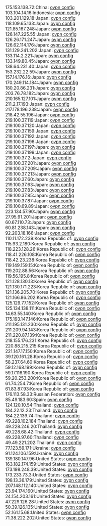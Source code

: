 175.153.138.72:China: [ovpn config](vpn/175_153_138_72.ovpn)  
103.104.14.16:Indonesia: [ovpn config](vpn/103_104_14_16.ovpn)  
103.201.129.18:Japan: [ovpn config](vpn/103_201_129_18.ovpn)  
118.109.65.133:Japan: [ovpn config](vpn/118_109_65_133.ovpn)  
121.85.167.248:Japan: [ovpn config](vpn/121_85_167_248.ovpn)  
126.147.225.55:Japan: [ovpn config](vpn/126_147_225_55.ovpn)  
126.26.171.247:Japan: [ovpn config](vpn/126_26_171_247.ovpn)  
126.62.114.176:Japan: [ovpn config](vpn/126_62_114_176.ovpn)  
131.129.241.202:Japan: [ovpn config](vpn/131_129_241_202.ovpn)  
133.114.2.221:Japan: [ovpn config](vpn/133_114_2_221.ovpn)  
133.149.80.45:Japan: [ovpn config](vpn/133_149_80_45.ovpn)  
138.64.231.40:Japan: [ovpn config](vpn/138_64_231_40.ovpn)  
153.232.22.59:Japan: [ovpn config](vpn/153_232_22_59.ovpn)  
157.14.176.16:Japan: [ovpn config](vpn/157_14_176_16.ovpn)  
170.249.114.184:Japan: [ovpn config](vpn/170_249_114_184.ovpn)  
180.20.86.231:Japan: [ovpn config](vpn/180_20_86_231.ovpn)  
203.76.78.182:Japan: [ovpn config](vpn/203_76_78_182.ovpn)  
210.165.127.101:Japan: [ovpn config](vpn/210_165_127_101.ovpn)  
211.2.17.193:Japan: [ovpn config](vpn/211_2_17_193.ovpn)  
217.178.196.238:Japan: [ovpn config](vpn/217_178_196_238.ovpn)  
218.42.55.196:Japan: [ovpn config](vpn/218_42_55_196.ovpn)  
219.100.37.119:Japan: [ovpn config](vpn/219_100_37_119.ovpn)  
219.100.37.120:Japan: [ovpn config](vpn/219_100_37_120.ovpn)  
219.100.37.159:Japan: [ovpn config](vpn/219_100_37_159.ovpn)  
219.100.37.192:Japan: [ovpn config](vpn/219_100_37_192.ovpn)  
219.100.37.196:Japan: [ovpn config](vpn/219_100_37_196.ovpn)  
219.100.37.197:Japan: [ovpn config](vpn/219_100_37_197.ovpn)  
219.100.37.199:Japan: [ovpn config](vpn/219_100_37_199.ovpn)  
219.100.37.2:Japan: [ovpn config](vpn/219_100_37_2.ovpn)  
219.100.37.201:Japan: [ovpn config](vpn/219_100_37_201.ovpn)  
219.100.37.209:Japan: [ovpn config](vpn/219_100_37_209.ovpn)  
219.100.37.213:Japan: [ovpn config](vpn/219_100_37_213.ovpn)  
219.100.37.60:Japan: [ovpn config](vpn/219_100_37_60.ovpn)  
219.100.37.63:Japan: [ovpn config](vpn/219_100_37_63.ovpn)  
219.100.37.83:Japan: [ovpn config](vpn/219_100_37_83.ovpn)  
219.100.37.85:Japan: [ovpn config](vpn/219_100_37_85.ovpn)  
219.100.37.87:Japan: [ovpn config](vpn/219_100_37_87.ovpn)  
219.100.69.89:Japan: [ovpn config](vpn/219_100_69_89.ovpn)  
223.134.57.90:Japan: [ovpn config](vpn/223_134_57_90.ovpn)  
27.95.91.201:Japan: [ovpn config](vpn/27_95_91_201.ovpn)  
60.67.110.73:Japan: [ovpn config](vpn/60_67_110_73.ovpn)  
60.81.238.143:Japan: [ovpn config](vpn/60_81_238_143.ovpn)  
92.203.18.166:Japan: [ovpn config](vpn/92_203_18_166.ovpn)  
110.11.172.239:Korea Republic of: [ovpn config](vpn/110_11_172_239.ovpn)  
115.93.2.180:Korea Republic of: [ovpn config](vpn/115_93_2_180.ovpn)  
118.223.128.26:Korea Republic of: [ovpn config](vpn/118_223_128_26.ovpn)  
118.41.226.108:Korea Republic of: [ovpn config](vpn/118_41_226_108.ovpn)  
118.42.23.238:Korea Republic of: [ovpn config](vpn/118_42_23_238.ovpn)  
119.149.159.15:Korea Republic of: [ovpn config](vpn/119_149_159_15.ovpn)  
119.202.88.56:Korea Republic of: [ovpn config](vpn/119_202_88_56.ovpn)  
119.56.195.8:Korea Republic of: [ovpn config](vpn/119_56_195_8.ovpn)  
121.128.130.13:Korea Republic of: [ovpn config](vpn/121_128_130_13.ovpn)  
121.130.171.223:Korea Republic of: [ovpn config](vpn/121_130_171_223.ovpn)  
121.136.205.70:Korea Republic of: [ovpn config](vpn/121_136_205_70.ovpn)  
121.166.86.202:Korea Republic of: [ovpn config](vpn/121_166_86_202.ovpn)  
125.129.77.152:Korea Republic of: [ovpn config](vpn/125_129_77_152.ovpn)  
125.134.138.111:Korea Republic of: [ovpn config](vpn/125_134_138_111.ovpn)  
14.63.55.140:Korea Republic of: [ovpn config](vpn/14_63_55_140.ovpn)  
175.193.147.146:Korea Republic of: [ovpn config](vpn/175_193_147_146.ovpn)  
211.195.131.230:Korea Republic of: [ovpn config](vpn/211_195_131_230.ovpn)  
211.209.94.143:Korea Republic of: [ovpn config](vpn/211_209_94_143.ovpn)  
211.220.87.139:Korea Republic of: [ovpn config](vpn/211_220_87_139.ovpn)  
218.155.176.231:Korea Republic of: [ovpn config](vpn/218_155_176_231.ovpn)  
220.88.215.215:Korea Republic of: [ovpn config](vpn/220_88_215_215.ovpn)  
221.147.17.150:Korea Republic of: [ovpn config](vpn/221_147_17_150.ovpn)  
39.120.161.28:Korea Republic of: [ovpn config](vpn/39_120_161_28.ovpn)  
58.237.64.60:Korea Republic of: [ovpn config](vpn/58_237_64_60.ovpn)  
59.12.168.199:Korea Republic of: [ovpn config](vpn/59_12_168_199.ovpn)  
59.17.116.190:Korea Republic of: [ovpn config](vpn/59_17_116_190.ovpn)  
59.20.253.200:Korea Republic of: [ovpn config](vpn/59_20_253_200.ovpn)  
61.74.254.7:Korea Republic of: [ovpn config](vpn/61_74_254_7.ovpn)  
61.83.87.93:Korea Republic of: [ovpn config](vpn/61_83_87_93.ovpn)  
176.113.58.33:Russian Federation: [ovpn config](vpn/176_113_58_33.ovpn)  
85.49.183.60:Spain: [ovpn config](vpn/85_49_183_60.ovpn)  
124.120.10.54:Thailand: [ovpn config](vpn/124_120_10_54.ovpn)  
184.22.12.23:Thailand: [ovpn config](vpn/184_22_12_23.ovpn)  
184.22.139.74:Thailand: [ovpn config](vpn/184_22_139_74.ovpn)  
49.228.102.184:Thailand: [ovpn config](vpn/49_228_102_184.ovpn)  
49.228.246.20:Thailand: [ovpn config](vpn/49_228_246_20.ovpn)  
49.228.68.42:Thailand: [ovpn config](vpn/49_228_68_42.ovpn)  
49.228.97.60:Thailand: [ovpn config](vpn/49_228_97_60.ovpn)  
49.49.221.202:Thailand: [ovpn config](vpn/49_49_221_202.ovpn)  
77.123.59.171:Ukraine: [ovpn config](vpn/77_123_59_171.ovpn)  
91.124.106.159:Ukraine: [ovpn config](vpn/91_124_106_159.ovpn)  
139.180.147.96:United States: [ovpn config](vpn/139_180_147_96.ovpn)  
163.182.174.159:United States: [ovpn config](vpn/163_182_174_159.ovpn)  
173.198.248.39:United States: [ovpn config](vpn/173_198_248_39.ovpn)  
173.233.73.3:United States: [ovpn config](vpn/173_233_73_3.ovpn)  
198.13.36.179:United States: [ovpn config](vpn/198_13_36_179.ovpn)  
207.148.112.140:United States: [ovpn config](vpn/207_148_112_140.ovpn)  
23.94.174.160:United States: [ovpn config](vpn/23_94_174_160.ovpn)  
24.154.203.161:United States: [ovpn config](vpn/24_154_203_161.ovpn)  
47.229.126.28:United States: [ovpn config](vpn/47_229_126_28.ovpn)  
50.39.126.135:United States: [ovpn config](vpn/50_39_126_135.ovpn)  
52.161.15.68:United States: [ovpn config](vpn/52_161_15_68.ovpn)  
71.38.222.202:United States: [ovpn config](vpn/71_38_222_202.ovpn)  
